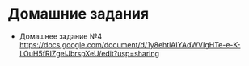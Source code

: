 # Домашние задания

* Домашнее задание №4 
https://docs.google.com/document/d/1y8ehtlAIYAdWVIgHTe-e-K-LOuH5fRIZgelJbrspXeU/edit?usp=sharing

